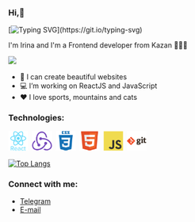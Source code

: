 ### Hi,👋

[![Typing SVG](https://readme-typing-svg.herokuapp.com?size=24&width=600&lines=Welcome+To+Irina+Paramonova+Github+Profile..)](https://git.io/typing-svg)

I'm Irina and I'm a Frontend developer from Kazan 👩🏽‍💻

<div id="header" align="start">
  <img src="https://media4.giphy.com/media/3oKIPnAiaMCws8nOsE/giphy.gif?cid=ecf05e47l27vsn7hyv16z9vnjkb2zewqdvydl96vv5becv46&rid=giphy.gif&ct=g" width="200"/>
</div>

- 💎 I can create beautiful websites
- 💻 I’m working on ReactJS and JavaScript
- ❤️ I love sports, mountains and cats

### Technologies:
<div>
  <img src="https://github.com/devicons/devicon/blob/master/icons/react/react-original-wordmark.svg" title="React" alt="React" width="40" height="40"/>&nbsp;
  <img src="https://github.com/devicons/devicon/blob/master/icons/redux/redux-original.svg" title="Redux" alt="Redux " width="40" height="40"/>&nbsp;
  <img src="https://github.com/devicons/devicon/blob/master/icons/css3/css3-plain-wordmark.svg"  title="CSS3" alt="CSS" width="40" height="40"/>&nbsp;
  <img src="https://github.com/devicons/devicon/blob/master/icons/html5/html5-original.svg" title="HTML5" alt="HTML" width="40" height="40"/>&nbsp;
  <img src="https://github.com/devicons/devicon/blob/master/icons/javascript/javascript-original.svg" title="JavaScript" alt="JavaScript" width="40" height="40"/>&nbsp;
  <img src="https://github.com/devicons/devicon/blob/master/icons/git/git-original-wordmark.svg" title="Git" **alt="Git" width="40" height="40"/>
</div>

[![Top Langs](https://github-readme-stats.vercel.app/api/top-langs/?username=IrinaParamonova7980&layout=compact)](https://github.com/IrinaParamonova7980/github-readme-stats)

### Connect with me:

- <a href="https://t.me/irina_paramonova" target="blank">Telegram</a>
- <a href="irisha-7980@yandex.ru" target="blank">E-mail</a>
